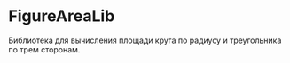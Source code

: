 # FigureAreaLib

Библиотека для вычисления площади круга по радиусу и треугольника по трем сторонам.
